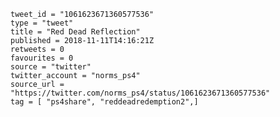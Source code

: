 ```
tweet_id = "1061623671360577536"
type = "tweet"
title = "Red Dead Reflection"
published = 2018-11-11T14:16:21Z
retweets = 0
favourites = 0
source = "twitter"
twitter_account = "norms_ps4"
source_url = "https://twitter.com/norms_ps4/status/1061623671360577536"
tag = [ "ps4share", "reddeadredemption2",]
```

<p class='image'><img src='http://mnf.m17s.net/2018/11/11/DrulGX6X4AAdu37.jpg' alt=''></p>

